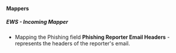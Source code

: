 
#### Mappers
##### EWS - Incoming Mapper
- Mapping the Phishing field **Phishing Reporter Email Headers** - represents the headers of the reporter's email.
